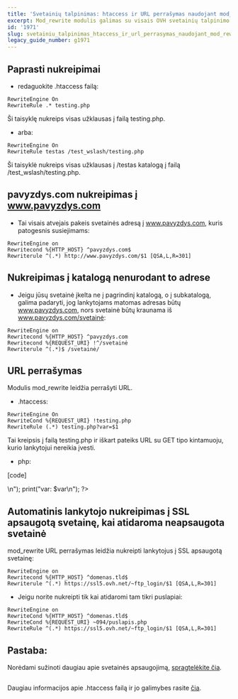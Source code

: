 ```yaml
---
title: 'Svetainių talpinimas: htaccess ir URL perrašymas naudojant mod_rewrite'
excerpt: Mod_rewrite modulis galimas su visais OVH svetainių talpinimo planais (išskyrus 20gp).
id: '1971'
slug: svetainiu_talpinimas_htaccess_ir_url_perrasymas_naudojant_mod_rewrite
legacy_guide_number: g1971
---
```



## Paprasti nukreipimai

- redaguokite .htaccess failą: 


```
RewriteEngine On
RewriteRule .* testing.php
```



Ši taisyklę nukreips visas užklausas į failą testing.php.


- arba:


```
RewriteEngine On
RewriteRule testas /test_wslash/testing.php
```



Ši taisyklė nukreips visas užklausas į /testas katalogą į failą /test_wslash/testing.php.


## pavyzdys.com nukreipimas į www.pavyzdys.com

- Tai visais atvejais pakeis svetainės adresą į www.pavyzdys.com, kuris patogesnis susiejimams:


```
RewriteEngine on
Rewritecond %{HTTP_HOST} ^pavyzdys.com$
Rewriterule ^(.*) http://www.pavyzdys.com/$1 [QSA,L,R=301]
```





## Nukreipimas į katalogą nenurodant to adrese

- Jeigu jūsų svetainė įkelta ne į pagrindinį katalogą, o į subkatalogą, galima padaryti, jog lankytojams matomas adresas būtų www.pavyzdys.com, nors svetainė būtų kraunama iš www.pavyzdys.com/svetainė:


```
RewriteEngine on
Rewritecond %{HTTP_HOST} ^pavyzdys.com
Rewritecond %{REQUEST_URI} !^/svetainė
Rewriterule ^(.*)$ /svetainė/
```





## URL perrašymas
Modulis mod_rewrite leidžia perrašyti URL.


- .htaccess:


```
RewriteEngine On
RewriteCond %{REQUEST_URI} !testing.php
RewriteRule (.*) testing.php?var=$1
```



Tai kreipsis į failą testing.php ir iškart pateiks URL su GET tipo kintamuoju, kurio lankytojui nereikia įvesti.


- php:


[code]
<?
print("testing server <br/>\n");
print("var: $var\n");
?>


## Automatinis lankytojo nukreipimas į SSL apsaugotą svetainę, kai atidaroma neapsaugota svetainė
mod_rewrite URL perrašymas leidžia nukreipti lankytojus į SSL apsaugotą svetainę:



```
RewriteEngine on
Rewritecond %{HTTP_HOST} ^domenas.tld$
Rewriterule ^(.*) https://ssl5.ovh.net/~ftp_login/$1 [QSA,L,R=301]
```



- Jeigu norite nukreipti tik kai atidaromi tam tikri puslapiai:


```
RewriteEngine on
RewriteCond %{HTTP_HOST} ^domenas.tld$
RewriteCond %{REQUEST_URI} ~094/puslapis.php
RewriteRule ^(.*) https://ssl5.ovh.net/~ftp_login/$1 [QSA,L,R=301]
```




## Pastaba:
Norėdami sužinoti daugiau apie svetainės apsaugojimą, [spragtelėkite čia](https://www.ovh.lt/g1594.informacija_apie_skirtingu_tipu_SSL_sertifikatus_OVH).


## 
Daugiau informacijos apie .htaccess failą ir jo galimybes rasite [čia](https://www.ovh.lt/g1967.viskas_apie_htaccess_faila).

